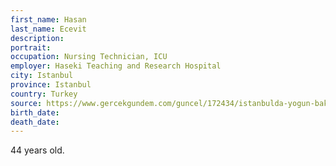 ```yaml
---
first_name: Hasan
last_name: Ecevit
description: 
portrait: 
occupation: Nursing Technician, ICU
employer: Haseki Teaching and Research Hospital
city: Istanbul
province: Istanbul
country: Turkey
source: https://www.gercekgundem.com/guncel/172434/istanbulda-yogun-bakim-calisani-koronavirusten-hayatini-kaybetti
birth_date: 
death_date: 
---
```


44 years old.